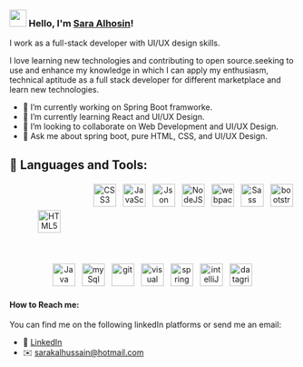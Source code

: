 ### <img src="https://media.giphy.com/media/hvRJCLFzcasrR4ia7z/giphy.gif" width="30px"> Hello, I'm [Sara Alhosin]()!

I work as a full-stack developer with UI/UX design skills.

I love learning new technologies and contributing to open source.seeking to use and enhance my knowledge in which I can apply my enthusiasm, technical aptitude as a full stack developer for different marketplace and learn new technologies. 
- 🔭 I’m currently working on Spring Boot framworke. 
- 🌱 I’m currently learning React and UI/UX Design. 
- 💞️ I’m looking to collaborate on Web Development and UI/UX Design. 
- 💬 Ask me about spring boot, pure HTML, CSS, and UI/UX Design. 

## 🧰 Languages and Tools:

<p align="center">
<img src="https://user-images.githubusercontent.com/70335592/113712264-96b8ac00-96ee-11eb-81e4-966c6ef5f08e.jpg" alt="HTML5" height="40" style="vertical-align:top; margin:50px">
<img src="https://user-images.githubusercontent.com/70335592/113714365-fa43d900-96f0-11eb-8642-e33f717d576a.jpg" alt="CSS3" height="40" style="vertical-align:top; margin:4px">
<img src="https://user-images.githubusercontent.com/70335592/113714384-ff088d00-96f0-11eb-9299-5dc5adfecf17.jpg" alt="JavaScript" height="40" style="vertical-align:top; margin:4px">
<img src="https://user-images.githubusercontent.com/70335592/113714410-0891f500-96f1-11eb-93a4-a51cae952551.jpg" alt="Json" height="40" style="vertical-align:top; margin:4px">
<img src="https://user-images.githubusercontent.com/70335592/113714429-0cbe1280-96f1-11eb-9f8a-c2963c411d2c.jpg" alt="NodeJS" height="40" style="vertical-align:top; margin:4px">
<img src="https://user-images.githubusercontent.com/70335592/113714417-0af44f00-96f1-11eb-8dee-20eabe92a0fe.jpg" alt="webpack" height="40" style="vertical-align:top; margin:4px">
<img src="https://user-images.githubusercontent.com/70335592/113714395-0465d780-96f1-11eb-8755-9a59b5b0129e.jpg" alt="Sass" height="40" style="vertical-align:top; margin:4px">
<img src="https://user-images.githubusercontent.com/70335592/113714442-0f206c80-96f1-11eb-93b4-7bf7b120928c.jpg" alt="bootstrap 5" height="40" style="vertical-align:top; margin:4px">
<img src="https://user-images.githubusercontent.com/70335592/113714485-1ba4c500-96f1-11eb-8ef7-166ae8e265ac.jpg" alt="Java" height="40" style="vertical-align:top; margin:4px">
<img src="https://user-images.githubusercontent.com/70335592/113714631-45f68280-96f1-11eb-973d-0c1476c74354.jpg" alt="mySql" height="40" style="vertical-align:top; margin:4px">
<img src="https://user-images.githubusercontent.com/70335592/113714465-16e01100-96f1-11eb-9af9-2f8f8a6c9423.jpg" alt="git" height="40" style="vertical-align:top; margin:4px">
<img src="https://user-images.githubusercontent.com/70335592/113718966-d8008a00-96f5-11eb-91ee-5f9fbd69b2dd.jpg" alt="visual studio" height="40" style="vertical-align:top; margin:4px">
<img src="https://user-images.githubusercontent.com/67427643/124337403-1d284100-dbab-11eb-9e9e-5f33876256d7.png" alt="spring boot" height="40" style="vertical-align:top; margin:4px">
<img src="https://user-images.githubusercontent.com/67427643/124337031-362ff280-dba9-11eb-80e2-2a3c055f6f14.jpeg" alt="intelliJ" height="40" style="vertical-align:top; margin:4px">
<img src="https://user-images.githubusercontent.com/67427643/124337232-3d0b3500-dbaa-11eb-9c79-ba9df8676dda.png" alt="datagrip" height="40" style="vertical-align:top; margin:4px">
</P>

#### How to Reach me:
You can find me on the following linkedIn platforms or send me an email:
* 👔 [LinkedIn](https://www.linkedin.com/in/sara-alhosin)
* ✉️ [sarakalhussain@hotmail.com](mailto:sarakalhussain@hotmail.com)
